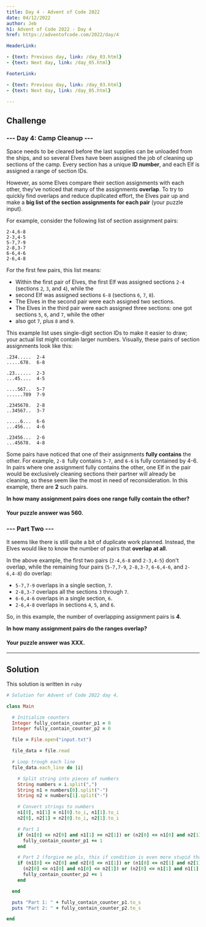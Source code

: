 ```yaml
---
title: Day 4 - Advent of Code 2022
date: 04/12/2022
author: Jeb
h1: Advent of Code 2022 - Day 4
href: https://adventofcode.com/2022/day/4

HeaderLink:

- {text: Previous day, link: /day_03.html}
- {text: Next day, link: /day_05.html}

FooterLink:

- {text: Previous day, link: /day_03.html}
- {text: Next day, link: /day_05.html}

---
```


## Challenge

### --- Day 4: Camp Cleanup ---

Space needs to be cleared before the last supplies can be unloaded from the ships, and so several Elves have been
assigned the job of cleaning up sections of the camp. Every section has a unique **ID number**, and each Elf is assigned
a
range of section IDs.

However, as some Elves compare their section assignments with each other, they've noticed that many of the assignments
**overlap**. To try to quickly find overlaps and reduce duplicated effort, the Elves pair up and make a **big list of
the section assignments for each pair** (your puzzle input).

For example, consider the following list of section assignment pairs:

```
2-4,6-8
2-3,4-5
5-7,7-9
2-8,3-7
6-6,4-6
2-6,4-8
```

For the first few pairs, this list means:

- Within the first pair of Elves, the first Elf was assigned sections `2-4` (sections `2`, `3`, and `4`), while the
- second Elf was assigned sections `6-8` (sections `6`, `7`, `8`).
- The Elves in the second pair were each assigned two sections.
- The Elves in the third pair were each assigned three sections: one got sections `5`, `6`, and `7`, while the other
- also got `7`, plus `8` and `9`.

This example list uses single-digit section IDs to make it easier to draw; your actual list might contain larger
numbers. Visually, these pairs of section assignments look like this:

```
.234.....  2-4
.....678.  6-8

.23......  2-3
...45....  4-5

....567..  5-7
......789  7-9

.2345678.  2-8
..34567..  3-7

.....6...  6-6
...456...  4-6

.23456...  2-6
...45678.  4-8
```

Some pairs have noticed that one of their assignments **fully contains** the other. For example, `2-8 `fully contains
`3-7`, and `6-6` is fully contained by 4-6. In pairs where one assignment fully contains the other, one Elf in the pair
would be exclusively cleaning sections their partner will already be cleaning, so these seem like the most in need of
reconsideration. In this example, there are **2** such pairs.

**In how many assignment pairs does one range fully contain the other?**

#### Your puzzle answer was 560.

### --- Part Two ---

It seems like there is still quite a bit of duplicate work planned. Instead, the Elves would like to know the number of
pairs that **overlap at all**.

In the above example, the first two pairs (`2-4,6-8` and `2-3,4-5`) don't overlap, while the remaining four
pairs (`5-7,7-9`, `2-8,3-7`, `6-6,4-6`, and `2-6,4-8`) do overlap:

- `5-7,7-9` overlaps in a single section, `7`.
- `2-8,3-7` overlaps all the sections `3` through `7`.
- `6-6,4-6` overlaps in a single section, `6`.
- `2-6,4-8` overlaps in sections `4`, `5`, and `6`.

So, in this example, the number of overlapping assignment pairs is **4**.

**In how many assignment pairs do the ranges overlap?**

#### Your puzzle answer was XXX.

---

## Solution

This solution is written in `ruby`

````ruby
# Solution for Advent of Code 2022 day 4.

class Main

  # Initialize counters
  Integer fully_contain_counter_p1 = 0
  Integer fully_contain_counter_p2 = 0

  file = File.open("input.txt")

  file_data = file.read

  # Loop trough each line
  file_data.each_line do |i|

    # Split string into pieces of numbers
    String numbers = i.split(",")
    String n1 = numbers[0].split("-")
    String n2 = numbers[1].split("-")

    # Convert strings to numbers
    n1[0], n1[1] = n1[0].to_i, n1[1].to_i
    n2[0], n2[1] = n2[0].to_i, n2[1].to_i

    # Part 1
    if (n1[0] <= n2[0] and n1[1] >= n2[1]) or (n2[0] <= n1[0] and n2[1] >= n1[1])
      fully_contain_counter_p1 += 1
    end

    # Part 2 (forgive me pls, this if condition is even more stupid than part 1)
    if (n1[0] <= n2[0] and n2[0] <= n1[1]) or (n1[0] <= n2[1] and n2[1] <= n1[1]) or
      (n2[0] <= n1[0] and n1[0] <= n2[1]) or (n2[0] <= n1[1] and n1[1] <= n2[1])
      fully_contain_counter_p2 += 1
    end

  end

  puts "Part 1: " + fully_contain_counter_p1.to_s
  puts "Part 2: " + fully_contain_counter_p2.to_s

end
````

